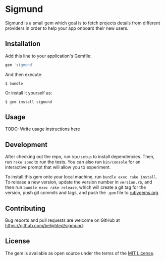 # Sigmund

Sigmund is a small gem which goal is to fetch projects details from different providers in order to help your app onboard  their new users.


## Installation

Add this line to your application's Gemfile:

```ruby
gem 'sigmund'
```

And then execute:

    $ bundle

Or install it yourself as:

    $ gem install sigmund

## Usage

TODO: Write usage instructions here

## Development

After checking out the repo, run `bin/setup` to install dependencies. Then, run `rake spec` to run the tests. You can also run `bin/console` for an interactive prompt that will allow you to experiment.

To install this gem onto your local machine, run `bundle exec rake install`. To release a new version, update the version number in `version.rb`, and then run `bundle exec rake release`, which will create a git tag for the version, push git commits and tags, and push the `.gem` file to [rubygems.org](https://rubygems.org).

## Contributing

Bug reports and pull requests are welcome on GitHub at https://github.com/belighted/sigmund.


## License

The gem is available as open source under the terms of the [MIT License](http://opensource.org/licenses/MIT).

